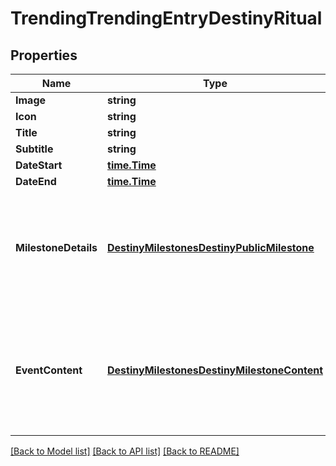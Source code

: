 # TrendingTrendingEntryDestinyRitual

## Properties
Name | Type | Description | Notes
------------ | ------------- | ------------- | -------------
**Image** | **string** |  | [optional] 
**Icon** | **string** |  | [optional] 
**Title** | **string** |  | [optional] 
**Subtitle** | **string** |  | [optional] 
**DateStart** | [**time.Time**](time.Time.md) |  | [optional] 
**DateEnd** | [**time.Time**](time.Time.md) |  | [optional] 
**MilestoneDetails** | [**DestinyMilestonesDestinyPublicMilestone**](Destiny.Milestones.DestinyPublicMilestone.md) | A destiny event does not necessarily have a related Milestone, but if it does the details will be returned here. | [optional] 
**EventContent** | [**DestinyMilestonesDestinyMilestoneContent**](Destiny.Milestones.DestinyMilestoneContent.md) | A destiny event will not necessarily have milestone \&quot;custom content\&quot;, but if it does the details will be here. | [optional] 

[[Back to Model list]](../README.md#documentation-for-models) [[Back to API list]](../README.md#documentation-for-api-endpoints) [[Back to README]](../README.md)


